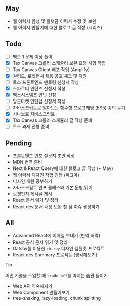 ## May
- 웹 이력서 완성 및 플랫폼 이력서 수정 및 보완
- 웹 이력서 만들기에 대한 블로그 글 작성 (시리즈)

## Todo
- [ ] 백준 1 문제 이상 풀이
- [x] Tax Canvas 크롤러 스케쥴러 보완 요청 사항 작업
- [ ] Tax Canvas Client 배포 작업 (Amplify)
- [x] 원티드, 로켓펀치 채용 공고 체크 및 지원
- [ ] 토스 프론트엔드 멘토링 신청서 작성
- [x] 스파르터 인턴즈 신청서 작성
- [x] 엑소시스템즈 인턴 신청
- [ ] 당근마켓 인턴쉽 신청서 작성
- [ ] 자바스크립트로 알아보는 함수형 프로그래밍 (ES5) 강의 듣기
- [x] 시나브로 자바스크립트
- [x] Tax Canvas 크롤러 스케쥴러 글 작성 준비
- [ ] 토스 과제 전형 준비

## Pending
- 프론트엔드 인포 설문지 초안 작성
- MDN 번역 준비
- Next & React Query에 대한 블로그 글 작성 (~ May)
- 웹 이력서 디자인 작업 진행 (피그마) 
- 디자인 패턴 공부하기
- 자바스크립트 인포 클래스와 기본 문법 읽기
- 로켓펀치 게시글 게시
- React 문서 읽기 및 정리
- React dev 문서 내용 보완 할 점 이슈 생성하기


## All
- Advanced React에 이메일 보내기 (번역 허락)
- React 공식 문서 읽기 및 정리
- Gatsby를 이용한 `chirpy` 디자인 템플릿 프로젝트
- React dev Summary 프로젝트 (생각해보기)


> [!tip]
> 어떤 기술을 도입할 때 `trade-off`를 따지는 습관 들이기

- Web API 익숙해지기
- Web Component 만들어보기
- tree-shaking, lazy-loading, chunk splitting